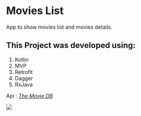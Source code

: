 # Movies List

App to show movies list and movies details.

## This Project was developed using: 

1. Kotlin
2. MVP
3. Retrofit
4. Dagger 
5. RxJava

Api : <i> <a href= "https://www.themoviedb.org">The Movie DB </a></i>

<a href="https://codeclimate.com/github/hallefy/MoviesList/maintainability"><img src="https://api.codeclimate.com/v1/badges/8e3b4c152fc490501390/maintainability" />
